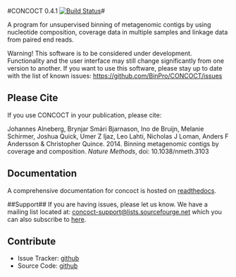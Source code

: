 #CONCOCT 0.4.1 [![Build Status](https://travis-ci.org/BinPro/CONCOCT.png?branch=master)](https://travis-ci.org/BinPro/CONCOCT)#

A program for unsupervised binning of metagenomic contigs by using nucleotide composition, 
coverage data in multiple samples and linkage data from paired end reads.

Warning! This software is to be considered under development. Functionality and the user interface may still change significantly from one version to another.
If you want to use this software, please stay up to date with the list of known issues:
https://github.com/BinPro/CONCOCT/issues

## Please Cite ##
If you use CONCOCT in your publication, please cite:

Johannes Alneberg, Brynjar Smári Bjarnason, Ino de Bruijn, Melanie Schirmer, Joshua Quick, Umer Z Ijaz, Leo Lahti, Nicholas J Loman, Anders F Andersson & Christopher Quince. 2014. Binning metagenomic contigs by coverage and composition. *Nature Methods*, doi: 10.1038/nmeth.3103

## Documentation ##
A comprehensive documentation for concoct is hosted on [readthedocs](https://concoct.readthedocs.org).

##Support##
If you are having issues, please let us know. We have a mailing list located at: concoct-support@lists.sourcefourge.net which you can also subscribe to [here](https://lists.sourceforge.net/lists/listinfo/concoct-support).

## Contribute ##

 - Issue Tracker: [github](https://github.com/binpro/CONCOCT/issues)
 - Source Code: [github](https://github.com/binpro/CONCOCT)

